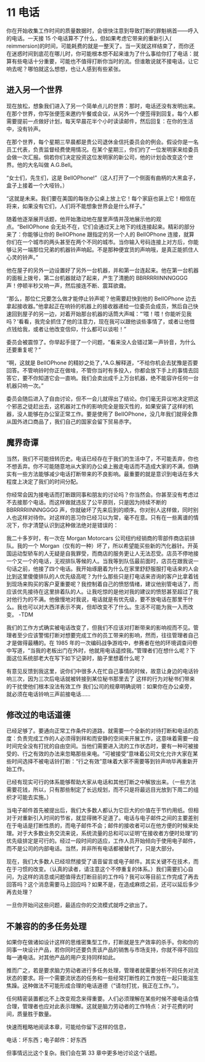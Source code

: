 # 11 电话

你在开始收集工作时间的质量数据时，会很快注意到导致打断的罪魁祸首——呼入的电话。一天接 15 个电话算不了什么，但如果考虑它带来的重新引入( reimmersion)的时间，可能耗费的就是一整天了。当一天就这样结束了，而你还在迷惑时间到底花在哪儿时，你可能根本想不起来谁为了什么事给你打了电话：就算有些电话十分重要，可能也不值得打断你当时的流。但谁敢说就不接电话，让它响去呢？哪怕就这么想想，也让人感到有些紧张。

## 进入另一个世界

现在放松，想象我们进入了另一个简单点儿的世界：那时，电话还没有发明出来。在那个世界，你写张便签来邀约午餐或会议，从另外一个便签得到回复。每个人都需要提前一点做好计划，每天早晨花半个小时读读邮件，然后回复：在你的生活中，没有铃声。

在那个世界，每个星期三早晨都是贵公司退休金信托委员会的例会。假设你是一名员工代表，负责监督经费使用情况。在某个星期三，你们约了一位发明家来给委员会做一次汇报。倘若你们决定投资这位发明家的新公司，他的计划会改变这个世界。他的大名叫做 A.G.Bell。

“女士们，先生们，这是 BelIOPhone!”（这人打开了一个侧面有曲柄的大黑盒子，盒子上接着一个大哑铃。）

“这就是未来。我们要在美国的每张办公桌上放上它！每个家庭也装上它！相信在将来，如果没有它们，人们将不能想象世界会是什么样子。”

随着他逐渐展开话题，他开始激动地在屋里声情并茂地展示他的观点。“BeIIOPhone 会无处不在，它们会通过天上地下的线连接起来。精彩的部分来了：你能够让你的 BeIIOPhone 跟指定的另一个人的 BelIOPhone 连接，就算你们在一个城市的两头甚至在两个不同的城市。当你输入号码连接上对方后，你能够让另一端那位兄弟的机器铃声响起。不是那种便宜货的声响哦，是真正能抓住人心灵的铃声。”

他在屋子的另外一边设置好了另外一台机器，并和第一台连起来。他在第一台机器的面板上拨号，第二台机器就动了起来，产生了清脆的 BBRRRRIINNNGGGG 声！停顿半秒又响一声，然后接连不断、震耳欲聋。

“那么，那位仁兄要怎么做才能停止铃声呢？他需要赶快到他的 BeIIOPhone 边去拿起接收器。”他拿起正在响铃的机器上的接收器递给一位委员会成员，煞后自己快速回到屋子的另一边，对着开始那台机器的话筒大声喊：“‘喂！喂！你能听见我吗？’看看，我完全抓住了他的注意力，现在我可以跟他谈些事情了，或者让他借点钱给我，或者让他改变信仰，什么都可以谈啦！”

委员会被震惊了。你举起手提了一个问题，“看来没人会错过第一声铃音，为什么还要重复呢？”

“啊，这就是 BeIIOPhone 的精妙之处了，”A.G.解释道，“不给你机会去犹豫是否要回答。不管响铃时你正在做啥，不管你当时有多投入，你都会放下手上的事情去回答它，要不你知道它会一直响。我们会卖出成千上万台机器，绝不能容许任何一台机器只响一次。”

委员会随后进入了自由讨论，但不一会儿就得出了结论。你们毫无异议地决定把这个邪恶之徒赶出去，这机器对工作的影响完全是毁灭性的，如果安装了这样的机器，没人能够在办公室正常工作。要是使用了 BeIIOPhone，没几年我们就得全靠从国外进口商品了，我们自己的国家会留下贸易赤字。

## 魔界奇谭

当然，我们不可能扭转历史。电话已经存在于我们的生活中了，不可能丢弃，你也不想丢弃。你不可能随意地从大家的办公桌上搬走电话而不造成大家的不满，但确实有一些方法能够减少电话打断带来的不良影响。最重要的就是意识到电话在多大程度上决定了我们的时间分配。

你经常会因为接电话而打断跟同事和朋友的讨论吗？你当然会。你甚至没有考虑过不去接那个电话。而这样做就违反了公平原则，只是因为持续不断的 BBRRRRIINNNGGGG 声，你就破坏了先来后到的顺序。你对别人这样做，同时别人也这样对待你。对这样的恶习你已经习以为常，毫不在意。只有在一些离谱的情况下，你才清楚认识到这种做法绝对是错误的：

我二十多岁时，有一次在 Morgan Motorcars 公司纽约经销商的零部件商店前排队。我的一个 Morgan（仅有的一种）坏了，所以希望能买些新的汽化器针。开英国运动型轿车的人无疑是自我罪受，而商店的服务更让人无法忍受。店员不停地接一个又一个的电话，无视排队等候的人。当我等到队伍最前面时，店员在跟我说一句话之前，他接了四个电话。我开始琢磨着为什么在家里舒舒服服打电话来的人会比到这里傻傻排队的人优先级高呢？为什么那些只是打电话来咨询的客户比拿着钱到现场来购买的客户夏重要呢？我控制着自己的愤怒情绪，建议他别管电话了，而应该优先接待在这里排着队的人。让我吃惊的是他对我的建议的愤怒甚至超过了我对他行为的不满。他傲慢地对我说，电话就是有优先级，要不放电话在那里干什么。我也可以对大西洋表示不爽，但却改变不了什么。生活不可能为我一入而改变。
-TDM

我们的工作方式确实被电话改变了，但我们不应该对打断带来的影响视而不见。管理者至少应该警惕打断对想要完成工作的员工带来的影响，然而，往往管理者自己才是做得最糟的。在 1985 年的一次编码战争游戏中，参赛者在他的环境调查问卷中写道，“当我的老板出门在外时，他就用电话遥控我。”管理者们在想什么呢？下面这位系统部老大在写下如下记录时，脑子里想着什么呢？

有意见反馈到我这里，说你们中很多人在忙自己事情的时候，故意让身边的电话铃响三次，因为三次后电话就被转接到某位秘书那里去了 这样的行为对秘书们带来的干扰使他们根本没法有效工作 我们公司的规章明确说明：如果你在办公桌旁，就必须在电话铃响三声前接电话……

## 修改过的电话道德

已经足够了。要通向正常工作条件的道路，就需要一个全新的对待打断和电话的态度：负责完成工作的人必须得到祥和而安静的空间来开展工作，这意味着需要一段时间完全没有打扰的自由空间。当他们需要进入流的工作状态时，要有一种可被接受的、行之有效的办法来忽略那些来电。“可被接受”意味着公司文化允许大家在某些时间选择不被电话铃打断：“行之有效”意味着大家不需要等到铃声响毕再重新开始工作。

已经有现实可行的体系能够帮助大家从电话和其他打断之中解放出来。（一些方法需要花钱，所以，只有那些制定了长远规划，而不只是将最远目光放到下周二的组织才可能去实施。）

当电子邮件首先被提出后，我们大多数人都认为它巨大的价值在于节约用纸。但相对于对重新引入时间的节省，就显得微不足道了。电话与电子邮件之间的主要差别在于电话是打断性质的，而电子邮件不会；邮件的接收者可以在他方便的时候来处理。对于大多数业务交流来说，系统流量的总和可以证明“在接收者方便时处理”的优先级排定是可行的。经过一段时间的适应，工作人员开始倾向于使用电子邮件，而不是公司的内部电话。当然，并非所有电话都被替代了，只是大部分。

现在，我们大多数人已经坦然接受了语音留言或电子邮件。其实关键不在技术，而在于刁惯的改变。（认真的读者，请注意这个不停重复的体系。）我们需要扪心自问，为这样的消息或问题值得去打断目前的工作吗？我可以等目前工作完成了再去回答吗？这个消息需要马上回应吗？如果不是，在造成麻烦之前，还可以延后多少再去处理？

一旦你开始问这些问题，最适应你的交流模式就呼之欲出了。

## 不兼容的的多任务处理

如果你在做诸如设计这样的思维密集型工作，打断就是生产效率的杀手。你和你的同事一块设计产品，若你同时还要负责该产品的销售与市场支持，你就不得不回应每一通电话。对其他产品的用户支持同样如此。

推而广之，若是要求脑力劳动者进行多任务处理，管理者就需要分析不同任务对流状态的要求。将一个需要流状态的任务和一些经常打断性的工作放在一起只能滋生焦躁。这种做法不可能形成合理的电话道德（“请勿打扰，我正在工作。”）。

任何精密装置都比不上改变观念来得重要。人们必须理解在某些时候不接电话合情合理，管理者也应对此表示理解。这就是脑力劳动者的工作特点：对于花费的时间，质量胜于数量。

快速而粗略地阅读本章，可能给你留下这样的信息，

电话：坏东西；电子邮件：好东西

但事情远比这个复杂。我们会在第 33 章中更多地讨论这个话题。
